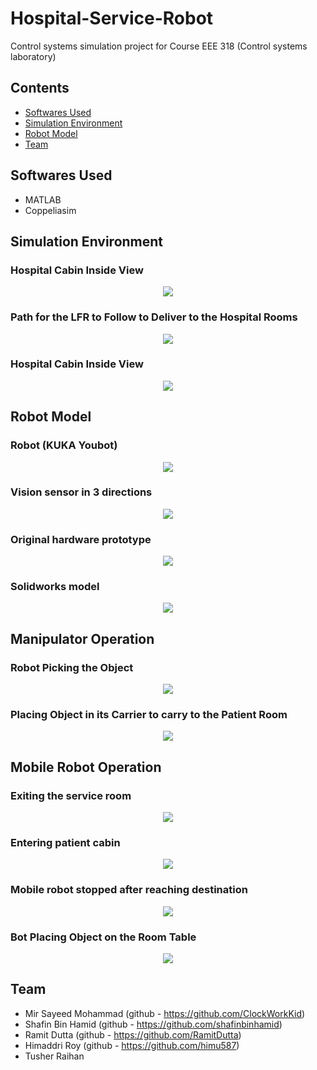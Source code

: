# Hospital-Service-Robot
Control systems simulation project for Course EEE 318 (Control systems laboratory)

## Contents
- [Softwares Used](#softwares-used)
- [Simulation Environment](#simulation-environment)
- [Robot Model](#robot-model)
- [Team](#team)

## Softwares Used
 - MATLAB
 - Coppeliasim

## Simulation Environment

### Hospital Cabin Inside View

<p align="center">
  <img src="https://github.com/ClockWorkKid/Mobile-Manipulator-Coppeliasim/blob/main/Figures/Hospital%20Cabin%20Inside%20View.png" >
</p>

### Path for the LFR to Follow to Deliver to the Hospital Rooms
<p align="center">
  <img src="https://github.com/ClockWorkKid/Mobile-Manipulator-Coppeliasim/blob/main/Figures/Path%20for%20the%20LFR%20to%20Follow.png">
</p>

### Hospital Cabin Inside View 

<p align="center">
  <img src="https://github.com/ClockWorkKid/Mobile-Manipulator-Coppeliasim/blob/main/Figures/Hospital%20Cabin%20Inside%20View.png">
</p>

## Robot Model

### Robot (KUKA Youbot) 

<p align="center">
  <img src="https://github.com/ClockWorkKid/Mobile-Manipulator-Coppeliasim/blob/main/Figures/Robot%20(KUKA%20Youbot).jpg">
</p>

### Vision sensor in 3 directions

<p align="center">
  <img src="https://github.com/ClockWorkKid/Mobile-Manipulator-Coppeliasim/blob/main/Figures/Vision%20sensor%20in%203%20directions.png">
</p>

### Original hardware prototype

<p align="center">
  <img src="https://github.com/ClockWorkKid/Mobile-Manipulator-Coppeliasim/blob/main/Figures/Original%20hardware%20prototype.jpg">
</p>

### Solidworks model

<p align="center">
  <img src="https://github.com/ClockWorkKid/Mobile-Manipulator-Coppeliasim/blob/main/Figures/Solidworks_model.jpg">
</p>


## Manipulator Operation


### Robot Picking the Object

<p align="center">
  <img src="https://github.com/ClockWorkKid/Mobile-Manipulator-Coppeliasim/blob/main/Figures/Robot%20Picking%20the%20Object.png">
</p>

### Placing Object in its Carrier to carry to the Patient Room

<p align="center">
  <img src="https://github.com/ClockWorkKid/Mobile-Manipulator-Coppeliasim/blob/main/Figures/Placing%20Object%20in%20its%20Carrier.png">
</p>

## Mobile Robot Operation



### Exiting the service room

<p align="center">
  <img src="https://github.com/ClockWorkKid/Mobile-Manipulator-Coppeliasim/blob/main/Figures/Exiting%20the%20service%20room.png">
</p>

### Entering patient cabin

<p align="center">
  <img src="https://github.com/ClockWorkKid/Mobile-Manipulator-Coppeliasim/blob/main/Figures/Entering%20patient%20cabin.jpg">
</p>

### Mobile robot stopped after reaching destination

<p align="center">
  <img src="https://github.com/ClockWorkKid/Mobile-Manipulator-Coppeliasim/blob/main/Figures/Mobile%20robot%20stopped%20after%20reaching%20destination.png">
</p>

### Bot Placing Object on the Room Table

<p align="center">
  <img src="https://github.com/ClockWorkKid/Mobile-Manipulator-Coppeliasim/blob/main/Figures/Bot%20Placing%20Object%20on%20the%20Room%20Table.png">
</p>





## Team

- Mir Sayeed Mohammad (github - https://github.com/ClockWorkKid)
- Shafin Bin Hamid (github - https://github.com/shafinbinhamid)
- Ramit Dutta (github - https://github.com/RamitDutta)
- Himaddri Roy (github - https://github.com/himu587)
- Tusher Raihan
